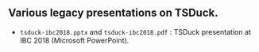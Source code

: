 ## Various legacy presentations on TSDuck.

- `tsduck-ibc2018.pptx` and `tsduck-ibc2018.pdf` :
  TSDuck presentation at IBC 2018 (Microsoft PowerPoint).

